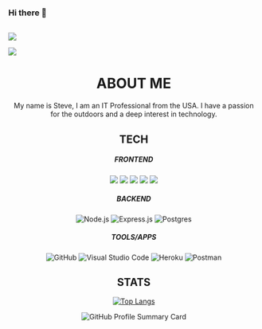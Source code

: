 <!--
**Svtucci/svtucci** is a ✨ _special_ ✨ repository because its `README.md` (this file) appears on your GitHub profile.

Here are some ideas to get you started:

- 🔭 I’m currently working on ...
- 🌱 I’m currently learning ...
- 👯 I’m looking to collaborate on ...
- 🤔 I’m looking for help with ...
- 💬 Ask me about ...
- 📫 How to reach me: ...
- 😄 Pronouns: ...
- ⚡ Fun fact: ...
-->

### Hi there 👋 ### 
<div id="counter" align="left">
  <img src="https://komarev.com/ghpvc/?username=svtucci&style=flat-square&color=blue" alt=""/>
</div>

<p>

<div id="linkedin" align="left">
  <a href="https://www.linkedin.com/in/stephen-vertucci/"><img src="https://img.shields.io/badge/LinkedIn-0077B5?style=for-the-badge&logo=linkedin&logoColor=white"></a>
</div>

<p>

<div id="strava" align="left">
  <a href="https://www.strava.com/athletes/51360417/"><img src="https://img.shields.io/badge/Strava-FC4C02?style=for-the-badge&logo=strava&logoColor=white"></a>
    </div>





<h1 align="center">ABOUT ME</h1>
<p align="center">
  My name is Steve, I am an IT Professional from the USA. I have a passion for the outdoors and a deep interest in technology.
</p>
                                                                                          
<h2 align="center">TECH</h2>

<!-- Front End Section !--> 
<h5 align="center">FRONTEND</h2>
<p align="center">
  <img src="https://img.shields.io/badge/javascript-%23323330.svg?style=for-the-badge&logo=javascript&logoColor=%23F7DF1E">
  <img src="https://img.shields.io/badge/html5-%23E34F26.svg?style=for-the-badge&logo=html5&logoColor=white">
  <img src="https://img.shields.io/badge/css3-%231572B6.svg?style=for-the-badge&logo=css3&logoColor=white">
  <img src="https://img.shields.io/badge/react-%2320232a.svg?style=for-the-badge&logo=react&logoColor=%2361DAFB">
  <img src="https://img.shields.io/badge/markdown-%23000000.svg?style=for-the-badge&logo=markdown&logoColor=white">
</p>


<!-- Backend Section !--> 

<h5 align="center">BACKEND</h2>
<p align="center">
  <img src="https://img.shields.io/badge/node.js-6DA55F?style=for-the-badge&logo=node.js&logoColor=white" alt="Node.js">
  <img src="https://img.shields.io/badge/express.js-%23404d59.svg?style=for-the-badge&logo=express&logoColor=%2361DAFB" alt="Express.js">
  <img src="https://img.shields.io/badge/postgres-%23316192.svg?style=for-the-badge&logo=postgresql&logoColor=white" alt="Postgres">
</p>




<!-- Tools/Apps section !--> 

<h5 align="center">TOOLS/APPS</h2>
<p align="center">
  <img src="https://img.shields.io/badge/github-%23121011.svg?style=for-the-badge&logo=github&logoColor=white" alt="GitHub">
  <img src="https://img.shields.io/badge/Visual%20Studio%20Code-0078d7.svg?style=for-the-badge&logo=visual-studio-code&logoColor=white" alt="Visual Studio Code">
  <img src="https://img.shields.io/badge/heroku-%23430098.svg?style=for-the-badge&logo=heroku&logoColor=white" alt="Heroku">
  <img src="https://img.shields.io/badge/Postman-FF6C37?style=for-the-badge&logo=postman&logoColor=white" alt="Postman">
</p>


<!-- GITHUB STREAK 

[![GitHub Streak](http://github-readme-streak-stats.herokuapp.com?user=svtucci&theme=dark&hide_border=true&border_radius=4&date_format=j%20M%5B%20Y%5D&mode=weekly)](https://git.io/streak-stats)
!--> 


<h2 align="center">STATS</h2>
<!-- TOP LANGUAGES !-->

<!-- <div align="center">
    <img src="https://awesome-github-stats.azurewebsites.net/user-stats/svtucci?cardType=github&theme=github-dark&preferLogin=true" alt="My Awesome Stats">
</div>
 -->
 
 
<div align="center">
  
  [![Top Langs](https://github-readme-stats.vercel.app/api/top-langs/?username=svtucci&layout=compact&theme=vision-friendly-dark)](https://github.com/svtucci/github-readme-stats) 
  
</div>


<p align="center">
  <img src="https://github-profile-summary-cards.vercel.app/api/cards/profile-details?username=svtucci&theme=nord_dark" alt="GitHub Profile Summary Card">
</p>












<!-- EXTRAS !-->

<!-- STATS 
<div align="center">
  
  [![GitHub Streak](https://streak-stats.demolab.com?user=svtucci&theme=highcontrast&date_format=j%20M%5B%20Y%5D)](https://git.io/streak-stats)
</div>
!--> 







